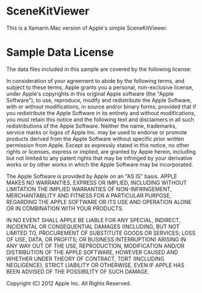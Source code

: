 SceneKitViewer
==============

This is a Xamarin.Mac version of Apple's simple SceneKitViewer.

Sample Data License
===================
The data files included in this sample are covered by the following
license:

 In consideration of your agreement to abide by the following terms, and 
 subject to these terms, Apple grants you a personal, non-exclusive 
 license, under Apple's copyrights in this original Apple software (the 
 "Apple Software"), to use, reproduce, modify and redistribute the Apple 
 Software, with or without modifications, in source and/or binary forms; 
 provided that if you redistribute the Apple Software in its entirety and 
 without modifications, you must retain this notice and the following 
 text and disclaimers in all such redistributions of the Apple Software. 
 Neither the name, trademarks, service marks or logos of Apple Inc. may 
 be used to endorse or promote products derived from the Apple Software 
 without specific prior written permission from Apple.  Except as 
 expressly stated in this notice, no other rights or licenses, express or 
 implied, are granted by Apple herein, including but not limited to any 
 patent rights that may be infringed by your derivative works or by other 
 works in which the Apple Software may be incorporated. 
  
 The Apple Software is provided by Apple on an "AS IS" basis.  APPLE 
 MAKES NO WARRANTIES, EXPRESS OR IMPLIED, INCLUDING WITHOUT LIMITATION 
 THE IMPLIED WARRANTIES OF NON-INFRINGEMENT, MERCHANTABILITY AND FITNESS 
 FOR A PARTICULAR PURPOSE, REGARDING THE APPLE SOFTWARE OR ITS USE AND 
 OPERATION ALONE OR IN COMBINATION WITH YOUR PRODUCTS. 
  
 IN NO EVENT SHALL APPLE BE LIABLE FOR ANY SPECIAL, INDIRECT, INCIDENTAL 
 OR CONSEQUENTIAL DAMAGES (INCLUDING, BUT NOT LIMITED TO, PROCUREMENT OF 
 SUBSTITUTE GOODS OR SERVICES; LOSS OF USE, DATA, OR PROFITS; OR BUSINESS 
 INTERRUPTION) ARISING IN ANY WAY OUT OF THE USE, REPRODUCTION, 
 MODIFICATION AND/OR DISTRIBUTION OF THE APPLE SOFTWARE, HOWEVER CAUSED 
 AND WHETHER UNDER THEORY OF CONTRACT, TORT (INCLUDING NEGLIGENCE), 
 STRICT LIABILITY OR OTHERWISE, EVEN IF APPLE HAS BEEN ADVISED OF THE 
 POSSIBILITY OF SUCH DAMAGE. 
  
 Copyright (C) 2012 Apple Inc. All Rights Reserved. 

